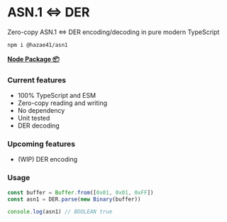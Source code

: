 # ASN.1 <=> DER

Zero-copy ASN.1 <=> DER encoding/decoding in pure modern TypeScript

```bash
npm i @hazae41/asn1
```

[**Node Package 📦**](https://www.npmjs.com/package/@hazae41/asn1)

### Current features
- 100% TypeScript and ESM
- Zero-copy reading and writing
- No dependency
- Unit tested
- DER decoding

### Upcoming features
- (WIP) DER encoding

### Usage

```typescript
const buffer = Buffer.from([0x01, 0x01, 0xFF])
const asn1 = DER.parse(new Binary(buffer))

console.log(asn1) // BOOLEAN true
```